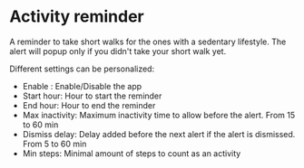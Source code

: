 # Activity reminder

A reminder to take short walks for the ones with a sedentary lifestyle.
The alert will popup only if you didn't take your short walk yet.

Different settings can be personalized:
- Enable : Enable/Disable the app
- Start hour: Hour to start the reminder
- End hour: Hour to end the reminder
- Max inactivity: Maximum inactivity time to allow before the alert. From 15 to 60 min
- Dismiss delay: Delay added before the next alert if the alert is dismissed. From 5 to 60 min
- Min steps: Minimal amount of steps to count as an activity

